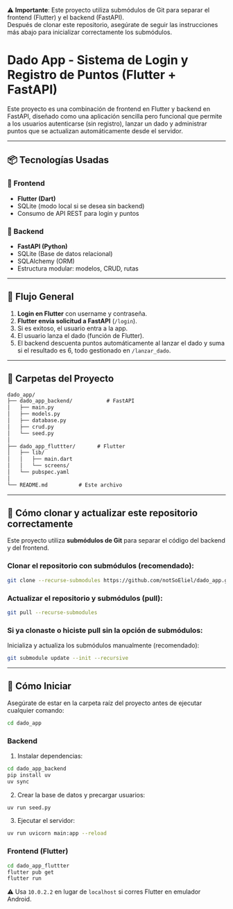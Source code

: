 ⚠️ **Importante**: Este proyecto utiliza submódulos de Git para separar el frontend (Flutter) y el backend (FastAPI).  
Después de clonar este repositorio, asegúrate de seguir las instrucciones más abajo para inicializar correctamente los submódulos.

# Dado App - Sistema de Login y Registro de Puntos (Flutter + FastAPI)

Este proyecto es una combinación de frontend en Flutter y backend en FastAPI, diseñado como una aplicación sencilla pero funcional que permite a los usuarios autenticarse (sin registro), lanzar un dado y administrar puntos que se actualizan automáticamente desde el servidor.

---

## 📦 Tecnologías Usadas

### 🧭 Frontend

- **Flutter (Dart)**
- SQLite (modo local si se desea sin backend)
- Consumo de API REST para login y puntos

### 🚀 Backend

- **FastAPI (Python)**
- SQLite (Base de datos relacional)
- SQLAlchemy (ORM)
- Estructura modular: modelos, CRUD, rutas

---

## 🔄 Flujo General

1. **Login en Flutter** con username y contraseña.
2. **Flutter envía solicitud a FastAPI** (`/login`).
3. Si es exitoso, el usuario entra a la app.
4. El usuario lanza el dado (función de Flutter).
5. El backend descuenta puntos automáticamente al lanzar el dado y suma si el resultado es 6, todo gestionado en `/lanzar_dado`.

---

## 📁 Carpetas del Proyecto

```markdown
dado_app/
├── dado_app_backend/           # FastAPI
│   ├── main.py
│   ├── models.py
│   ├── database.py
│   ├── crud.py
│   └── seed.py
│
├── dado_app_fluttter/       # Flutter
│   ├── lib/
│   │   ├── main.dart
│   │   └── screens/
│   └── pubspec.yaml
│
└── README.md          # Este archivo
```

---

## 🧰 Cómo clonar y actualizar este repositorio correctamente

Este proyecto utiliza **submódulos de Git** para separar el código del backend y del frontend.

### Clonar el repositorio con submódulos (recomendado):

```bash
git clone --recurse-submodules https://github.com/notSoEliel/dado_app.git
```

### Actualizar el repositorio y submódulos (pull):

```bash
git pull --recurse-submodules
```

### Si ya clonaste o hiciste pull sin la opción de submódulos:

Inicializa y actualiza los submódulos manualmente (recomendado):

```bash
git submodule update --init --recursive
```



---

## 🚀 Cómo Iniciar

Asegúrate de estar en la carpeta raíz del proyecto antes de ejecutar cualquier comando:

```bash
cd dado_app
```

### Backend

1. Instalar dependencias:

```bash
cd dado_app_backend
pip install uv
uv sync
```

2. Crear la base de datos y precargar usuarios:

```bash
uv run seed.py
```

3. Ejecutar el servidor:

```bash
uv run uvicorn main:app --reload
```

### Frontend (Flutter)

```bash
cd dado_app_fluttter
flutter pub get
flutter run
```

⚠️ Usa `10.0.2.2` en lugar de `localhost` si corres Flutter en emulador Android.
